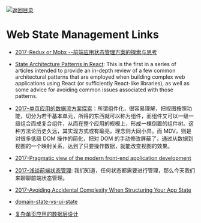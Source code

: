 [![返回目录](https://user-images.githubusercontent.com/5803001/38079637-ff0abcf0-3371-11e8-9b76-ad651620afc7.jpg)](https://github.com/wxyyxc1992/Awesome-Links)

# Web State Management Links

- [2017-Redux or Mobx --前端应用状态管理方案的探索与思考](http://www.jianshu.com/p/a52e896f8c8f)

* [State Architecture Patterns in React](https://parg.co/b4J): This is the first in a series of articles intended to provide an in-depth review of a few common architectural patterns that are employed when building complex web applications using React (or sufficiently React-like libraries), as well as some advice for avoiding common issues associated with those patterns.

* [2017-单页应用的数据流方案探索](https://parg.co/bfN)：所谓组件化，很容易理解，把视图按照功能，切分为若干基本单元，所得的东西就可以称为组件，而组件又可以一级一级组合而成复合组件，从而在整个应用的规模上，形成一棵倒置的组件树。这种方法论历史久远，其实现方式或有瑜亮，理念则大同小异。而 MDV，则是对很多低级 DOM 操作的简化，把对 DOM 的手动修改屏蔽了，通过从数据到视图的一个映射关系，达到了只要操作数据，就能改变视图的效果。

* [2017-Pragmatic view of the modern front-end application development](http://dimafeng.com/2017/04/23/modern-frontend/)

* [2017-浅谈前端状态管理](https://zhuanlan.zhihu.com/p/25800767): 我们知道，任何状态都需要进行管理，那么今天我们来聊聊前端状态管理。

* [2017-Avoiding Accidental Complexity When Structuring Your App State](https://parg.co/G8z)

- [domain-state-vs-ui-state](https://medium.com/front-end-developers/domain-state-vs-ui-state-768c1271a41d#.39j4vok6z)

- [复杂单页应用的数据层设计](https://zhuanlan.zhihu.com/p/24677176)
